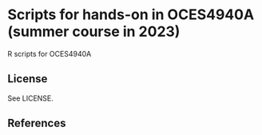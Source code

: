 # Scripts for hands-on in OCES4940A (summer course in 2023)
R scripts for OCES4940A

## License
See LICENSE.

## References
